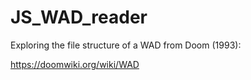 # JS_WAD_reader

Exploring the file structure of a WAD from Doom (1993):

https://doomwiki.org/wiki/WAD
